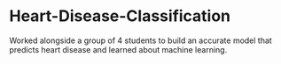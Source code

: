 # Heart-Disease-Classification

Worked alongside a group of 4 students to build an accurate model that predicts heart disease and learned about machine learning. 
